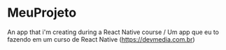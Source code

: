 # MeuProjeto
An app that i'm creating during a React Native course / Um app que eu to fazendo em um curso de React Native (https://devmedia.com.br)
